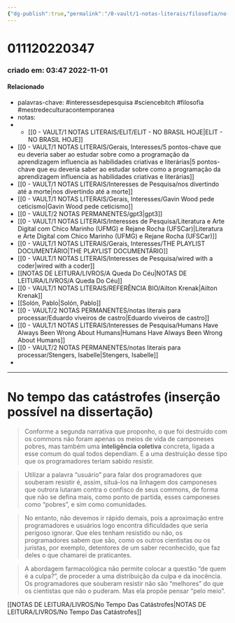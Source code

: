 ```yaml
---
{"dg-publish":true,"permalink":"/0-vault/1-notas-literais/filosofia/no-tempo-das-catastrofes-insercao-possivel-na-dissertacao/","tags":["interessesdepesquisa","sciencebitch","filosofia","mestredeculturacontemporanea"],"dgHomeLink":true,"dgShowLocalGraph":true,"dgShowFileTree":true,"noteIcon":""}
---
```


# 011120220347
### criado em: 03:47 2022-11-01

#### Relacionado
- palavras-chave: #interessesdepesquisa #sciencebitch #filosofia #mestredeculturacontemporanea 
- notas: 
- - [[0 - VAULT/1 NOTAS LITERAIS/ELIT/ELIT - NO BRASIL HOJE\|ELIT - NO BRASIL HOJE]]
- [[0 - VAULT/1 NOTAS LITERAIS/Gerais, Interesses/5 pontos-chave que eu deveria saber ao estudar sobre como a programação da aprendizagem influencia as habilidades criativas e literárias\|5 pontos-chave que eu deveria saber ao estudar sobre como a programação da aprendizagem influencia as habilidades criativas e literárias]]
- [[0 - VAULT/1 NOTAS LITERAIS/Interesses de Pesquisa/nos divertindo até a morte\|nos divertindo até a morte]]
- [[0 - VAULT/1 NOTAS LITERAIS/Gerais, Interesses/Gavin Wood pede ceticismo\|Gavin Wood pede ceticismo]]
- [[0 - VAULT/2 NOTAS PERMANENTES/gpt3\|gpt3]]
- [[0 - VAULT/1 NOTAS LITERAIS/Interesses de Pesquisa/Literatura e Arte Digital com Chico Marinho (UFMG) e Rejane Rocha (UFSCar)\|Literatura e Arte Digital com Chico Marinho (UFMG) e Rejane Rocha (UFSCar)]]
- [[0 - VAULT/1 NOTAS LITERAIS/Gerais, Interesses/THE PLAYLIST DOCUMENTÁRIO\|THE PLAYLIST DOCUMENTÁRIO]]
- [[0 - VAULT/1 NOTAS LITERAIS/Interesses de Pesquisa/wired with a coder\|wired with a coder]]
- [[NOTAS DE LEITURA/LIVROS/A Queda Do Céu\|NOTAS DE LEITURA/LIVROS/A Queda Do Céu]]
- [[0 - VAULT/1 NOTAS LITERAIS/REFERÊNCIA BIO/Ailton Krenak\|Ailton Krenak]]
- [[Solón, Pablo\|Solón, Pablo]]
- [[0 - VAULT/2 NOTAS PERMANENTES/notas literais para processar/Eduardo viveiros de castro\|Eduardo viveiros de castro]]
- [[0 - VAULT/1 NOTAS LITERAIS/Interesses de Pesquisa/Humans Have Always Been Wrong About Humans\|Humans Have Always Been Wrong About Humans]]
- [[0 - VAULT/2 NOTAS PERMANENTES/notas literais para processar/Stengers, Isabelle\|Stengers, Isabelle]]
- 
---

# No tempo das catástrofes (inserção possível na dissertação)
 

>Conforme a segunda narrativa que proponho, o que foi destruído com os commons não foram apenas os meios de vida de camponeses pobres, mas também uma **inteligência coletiva** concreta, ligada a esse comum do qual todos dependiam. É a uma destruição desse tipo que os programadores teriam sabido resistir.

>Utilizar a palavra “usuário” para falar dos programadores que souberam resistir é, assim, situá-los na linhagem dos camponeses que outrora lutaram contra o confisco de seus commons, de forma que não se defina mais, como ponto de partida, esses camponeses como “pobres”, e sim como comunidades.

>No entanto, não devemos ir rápido demais, pois a aproximação entre programadores e usuários logo encontra dificuldades que seria perigoso ignorar. Que eles tenham resistido ou não, os programadores sabem que são, como os outros cientistas ou os juristas, por exemplo, detentores de um saber reconhecido, que faz deles o que chamarei de praticantes.

>A abordagem farmacológica não permite colocar a questão “de quem é a culpa?”, de proceder a uma distribuição da culpa e da inocência. Os programadores que souberam resistir não são “melhores” do que os cientistas que não o puderam. Mas ela propõe pensar “pelo meio”.

[[NOTAS DE LEITURA/LIVROS/No Tempo Das Catástrofes\|NOTAS DE LEITURA/LIVROS/No Tempo Das Catástrofes]]

